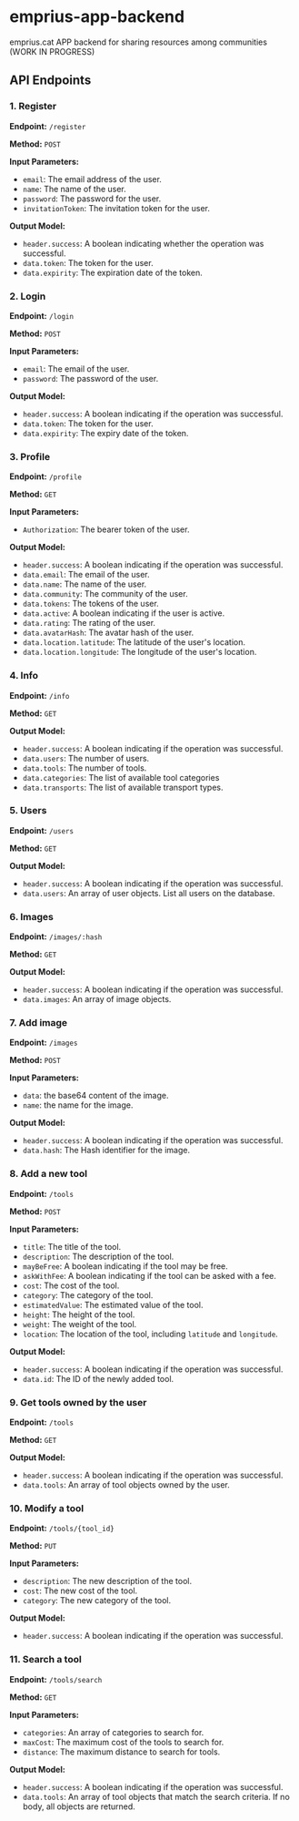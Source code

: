 # emprius-app-backend

emprius.cat APP backend for sharing resources among communities (WORK IN PROGRESS)

## API Endpoints

### 1. Register

**Endpoint:** `/register`

**Method:** `POST`

**Input Parameters:**

- `email`: The email address of the user.
- `name`: The name of the user.
- `password`: The password for the user.
- `invitationToken`: The invitation token for the user.

**Output Model:**

- `header.success`: A boolean indicating whether the operation was successful.
- `data.token`: The token for the user.
- `data.expirity`: The expiration date of the token.

### 2. Login

**Endpoint:** `/login`

**Method:** `POST`

**Input Parameters:**

- `email`: The email of the user.
- `password`: The password of the user.

**Output Model:**

- `header.success`: A boolean indicating if the operation was successful.
- `data.token`: The token for the user.
- `data.expirity`: The expiry date of the token.

### 3. Profile

**Endpoint:** `/profile`

**Method:** `GET`

**Input Parameters:**

- `Authorization`: The bearer token of the user.

**Output Model:**

- `header.success`: A boolean indicating if the operation was successful.
- `data.email`: The email of the user.
- `data.name`: The name of the user.
- `data.community`: The community of the user.
- `data.tokens`: The tokens of the user.
- `data.active`: A boolean indicating if the user is active.
- `data.rating`: The rating of the user.
- `data.avatarHash`: The avatar hash of the user.
- `data.location.latitude`: The latitude of the user's location.
- `data.location.longitude`: The longitude of the user's location.

### 4. Info

**Endpoint:** `/info`

**Method:** `GET`

**Output Model:**

- `header.success`: A boolean indicating if the operation was successful.
- `data.users`: The number of users.
- `data.tools`: The number of tools.
- `data.categories`: The list of available tool categories
- `data.transports`: The list of available transport types.

### 5. Users

**Endpoint:** `/users`

**Method:** `GET`

**Output Model:**

- `header.success`: A boolean indicating if the operation was successful.
- `data.users`: An array of user objects. List all users on the database.

### 6. Images

**Endpoint:** `/images/:hash`

**Method:** `GET`

**Output Model:**

- `header.success`: A boolean indicating if the operation was successful.
- `data.images`: An array of image objects.

### 7. Add image

**Endpoint:** `/images`

**Method:** `POST`

**Input Parameters:**
- `data`: the base64 content of the image.
- `name`: the name for the image.

**Output Model:**

- `header.success`: A boolean indicating if the operation was successful.
- `data.hash`: The Hash identifier for the image.



### 8. Add a new tool

**Endpoint:** `/tools`

**Method:** `POST`

**Input Parameters:**

- `title`: The title of the tool.
- `description`: The description of the tool.
- `mayBeFree`: A boolean indicating if the tool may be free.
- `askWithFee`: A boolean indicating if the tool can be asked with a fee.
- `cost`: The cost of the tool.
- `category`: The category of the tool.
- `estimatedValue`: The estimated value of the tool.
- `height`: The height of the tool.
- `weight`: The weight of the tool.
- `location`: The location of the tool, including `latitude` and `longitude`.

**Output Model:**

- `header.success`: A boolean indicating if the operation was successful.
- `data.id`: The ID of the newly added tool.

### 9. Get tools owned by the user

**Endpoint:** `/tools`

**Method:** `GET`

**Output Model:**

- `header.success`: A boolean indicating if the operation was successful.
- `data.tools`: An array of tool objects owned by the user.

### 10. Modify a tool

**Endpoint:** `/tools/{tool_id}`

**Method:** `PUT`

**Input Parameters:**

- `description`: The new description of the tool.
- `cost`: The new cost of the tool.
- `category`: The new category of the tool.

**Output Model:**

- `header.success`: A boolean indicating if the operation was successful.

### 11. Search a tool

**Endpoint:** `/tools/search`

**Method:** `GET`

**Input Parameters:**

- `categories`: An array of categories to search for.
- `maxCost`: The maximum cost of the tools to search for.
- `distance`: The maximum distance to search for tools.

**Output Model:**

- `header.success`: A boolean indicating if the operation was successful.
- `data.tools`: An array of tool objects that match the search criteria. If no body, all objects are returned.